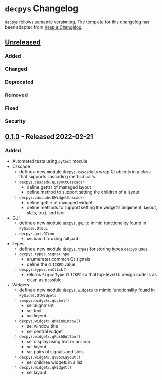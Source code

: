 # `decpys` Changelog

`decpys` follows [semantic versioning](https://semver.org/). The template for this changelog has been
adapted from [Keep a Changelog](https://keepachangelog.com/en/1.0.0/).



## [Unreleased]

### Added
### Changed
### Deprecated
### Removed
### Fixed
### Security



## [0.1.0] - Released 2022-02-21

### Added
* Automated tests using `pytest` module
* Cascade
  * define a new module `decpys.cascade` to wrap Qt objects in a class that supports cascading method calls
  * `decpys.cascade.QLayoutCascader`
    * define getter of managed layout
    * define method to support setting the children of a layout 
  * `decpys.cascade.QWidgetCascader`
    * define getter of managed widget
    * define methods to support setting the widget's alignment, layout, slots, text, and icon
* GUI
  * define a new module `decpys.gui` to mimic functionality found in `PySide6.QtGui`
  * `decpys.gui.QIcon`
    * set icon file using full path
* Types
  * define a new module `decpys.types` for storing types `decpys` uses
  * `decpys.types.SignalType`
    * enumerates common Qt signals
    * define the `CLICKED` value
  * `decpys.types.onClick()`
    * returns `SignalType.CLICKED` so that top-level UI design code is as clean as possible
* Widgets
  * define a new module `decpys.widgets` to mimic functionality found in `PySide6.QtWidgets`
  * `decpys.widgets.qLabel()`
    * set alignment
    * set text
    * set layout
  * `decpys.widgets.qMainWindow()`
    * set window title
    * set central widget
  * `decpys.widgets.qPushButton()`
    * set display using text or an icon
    * set layout
    * set pairs of signals and slots
  * `decpys.widgets.qVBoxLayout()`
    * set children widgets in a list
  * `decpys.widgets.qWidget()`
    * set layout



[Unreleased]: https://github.com/mbenzreba/decpys/compare/HEAD...v0.1
[0.1.0]: https://github.com/mbenzreba/decpys/compare/HEAD...v0.0
